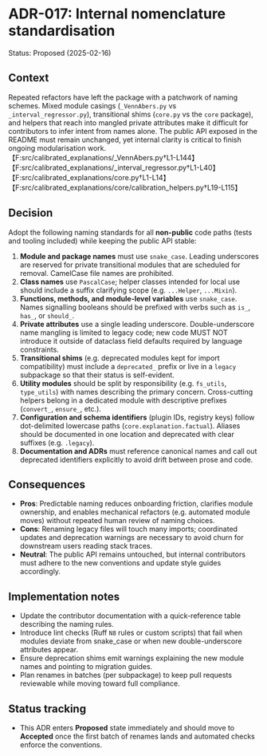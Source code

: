 # ADR-017: Internal nomenclature standardisation

Status: Proposed (2025-02-16)

## Context

Repeated refactors have left the package with a patchwork of naming schemes. Mixed module casings (`_VennAbers.py` vs `_interval_regressor.py`), transitional shims (`core.py` vs the `core` package), and helpers that reach into mangled private attributes make it difficult for contributors to infer intent from names alone. The public API exposed in the README must remain unchanged, yet internal clarity is critical to finish ongoing modularisation work. 【F:src/calibrated_explanations/_VennAbers.py†L1-L144】【F:src/calibrated_explanations/_interval_regressor.py†L1-L40】【F:src/calibrated_explanations/core.py†L1-L14】【F:src/calibrated_explanations/core/calibration_helpers.py†L19-L115】

## Decision

Adopt the following naming standards for all **non-public** code paths (tests and tooling included) while keeping the public API stable:

1. **Module and package names** must use `snake_case`. Leading underscores are reserved for private transitional modules that are scheduled for removal. CamelCase file names are prohibited.
2. **Class names** use `PascalCase`; helper classes intended for local use should include a suffix clarifying scope (e.g. `...Helper`, `...Mixin`).
3. **Functions, methods, and module-level variables** use `snake_case`. Names signalling booleans should be prefixed with verbs such as `is_`, `has_`, or `should_`.
4. **Private attributes** use a single leading underscore. Double-underscore name mangling is limited to legacy code; new code MUST NOT introduce it outside of dataclass field defaults required by language constraints.
5. **Transitional shims** (e.g. deprecated modules kept for import compatibility) must include a `deprecated_` prefix or live in a `legacy` subpackage so that their status is self-evident.
6. **Utility modules** should be split by responsibility (e.g. `fs_utils`, `type_utils`) with names describing the primary concern. Cross-cutting helpers belong in a dedicated module with descriptive prefixes (`convert_`, `ensure_`, etc.).
7. **Configuration and schema identifiers** (plugin IDs, registry keys) follow dot-delimited lowercase paths (`core.explanation.factual`). Aliases should be documented in one location and deprecated with clear suffixes (e.g. `.legacy`).
8. **Documentation and ADRs** must reference canonical names and call out deprecated identifiers explicitly to avoid drift between prose and code.

## Consequences

- **Pros**: Predictable naming reduces onboarding friction, clarifies module ownership, and enables mechanical refactors (e.g. automated module moves) without repeated human review of naming choices.
- **Cons**: Renaming legacy files will touch many imports; coordinated updates and deprecation warnings are necessary to avoid churn for downstream users reading stack traces.
- **Neutral**: The public API remains untouched, but internal contributors must adhere to the new conventions and update style guides accordingly.

## Implementation notes

- Update the contributor documentation with a quick-reference table describing the naming rules.
- Introduce lint checks (Ruff `N8` rules or custom scripts) that fail when modules deviate from snake_case or when new double-underscore attributes appear.
- Ensure deprecation shims emit warnings explaining the new module names and pointing to migration guides.
- Plan renames in batches (per subpackage) to keep pull requests reviewable while moving toward full compliance.

## Status tracking

- This ADR enters **Proposed** state immediately and should move to **Accepted** once the first batch of renames lands and automated checks enforce the conventions.
